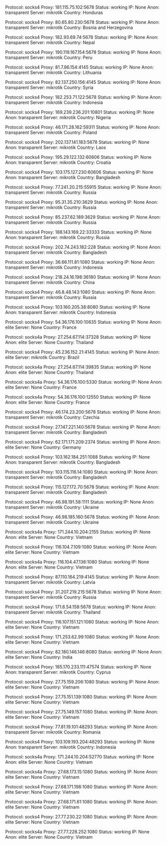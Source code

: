 Protocol: socks4
Proxy: 181.115.75.102:5678
Status: working
IP: None
Anon: transparent
Server: mikrotik
Country: Honduras

Protocol: socks4
Proxy: 80.65.80.230:5678
Status: working
IP: None
Anon: transparent
Server: mikrotik
Country: Bosnia and Herzegovina

Protocol: socks4
Proxy: 182.93.69.74:5678
Status: working
IP: None
Anon: transparent
Server: mikrotik
Country: Nepal

Protocol: socks4
Proxy: 190.119.167.154:5678
Status: working
IP: None
Anon: transparent
Server: mikrotik
Country: Peru

Protocol: socks4
Proxy: 81.7.86.154:4145
Status: working
IP: None
Anon: transparent
Server: mikrotik
Country: Lithuania

Protocol: socks4
Proxy: 82.137.250.156:4145
Status: working
IP: None
Anon: transparent
Server: mikrotik
Country: Syria

Protocol: socks4
Proxy: 182.253.71.122:5678
Status: working
IP: None
Anon: transparent
Server: mikrotik
Country: Indonesia

Protocol: socks4
Proxy: 169.239.236.201:10801
Status: working
IP: None
Anon: transparent
Server: mikrotik
Country: Nigeria

Protocol: socks4
Proxy: 46.171.28.162:59311
Status: working
IP: None
Anon: transparent
Server: mikrotik
Country: Poland

Protocol: socks4
Proxy: 202.137.141.183:5678
Status: working
IP: None
Anon: transparent
Server: mikrotik
Country: Laos

Protocol: socks4
Proxy: 195.29.122.132:60606
Status: working
IP: None
Anon: transparent
Server: mikrotik
Country: Croatia

Protocol: socks4
Proxy: 103.175.127.230:60606
Status: working
IP: None
Anon: transparent
Server: mikrotik
Country: Bangladesh

Protocol: socks4
Proxy: 77.241.20.215:55915
Status: working
IP: None
Anon: transparent
Server: mikrotik
Country: Russia

Protocol: socks4
Proxy: 95.31.35.210:3629
Status: working
IP: None
Anon: transparent
Server: mikrotik
Country: Russia

Protocol: socks4
Proxy: 85.237.62.189:3629
Status: working
IP: None
Anon: transparent
Server: mikrotik
Country: Russia

Protocol: socks4
Proxy: 188.143.169.22:33333
Status: working
IP: None
Anon: transparent
Server: mikrotik
Country: Russia

Protocol: socks4
Proxy: 202.74.243.182:228
Status: working
IP: None
Anon: transparent
Server: mikrotik
Country: Bangladesh

Protocol: socks4
Proxy: 36.66.111.81:1080
Status: working
IP: None
Anon: transparent
Server: mikrotik
Country: Indonesia

Protocol: socks4
Proxy: 218.24.16.198:36180
Status: working
IP: None
Anon: transparent
Server: mikrotik
Country: China

Protocol: socks4
Proxy: 46.8.48.143:1080
Status: working
IP: None
Anon: transparent
Server: mikrotik
Country: Russia

Protocol: socks4
Proxy: 103.160.205.38:8080
Status: working
IP: None
Anon: transparent
Server: mikrotik
Country: Indonesia

Protocol: socks4
Proxy: 54.36.176.100:10635
Status: working
IP: None
Anon: elite
Server: None
Country: France

Protocol: socks4a
Proxy: 27.254.67.114:37328
Status: working
IP: None
Anon: elite
Server: None
Country: Thailand

Protocol: socks4
Proxy: 45.236.152.21:4145
Status: working
IP: None
Anon: elite
Server: mikrotik
Country: Brazil

Protocol: socks4a
Proxy: 27.254.67.114:39835
Status: working
IP: None
Anon: elite
Server: None
Country: Thailand

Protocol: socks4a
Proxy: 54.36.176.100:5330
Status: working
IP: None
Anon: elite
Server: None
Country: France

Protocol: socks4a
Proxy: 54.36.176.100:12550
Status: working
IP: None
Anon: elite
Server: None
Country: France

Protocol: socks4
Proxy: 46.174.23.200:5678
Status: working
IP: None
Anon: transparent
Server: mikrotik
Country: Czechia

Protocol: socks4
Proxy: 27.147.221.140:5678
Status: working
IP: None
Anon: transparent
Server: mikrotik
Country: Bangladesh

Protocol: socks4
Proxy: 62.171.171.209:2374
Status: working
IP: None
Anon: elite
Server: None
Country: Germany

Protocol: socks4
Proxy: 103.162.184.251:1088
Status: working
IP: None
Anon: transparent
Server: mikrotik
Country: Bangladesh

Protocol: socks4
Proxy: 103.115.116.14:1080
Status: working
IP: None
Anon: transparent
Server: mikrotik
Country: Bangladesh

Protocol: socks4
Proxy: 115.127.172.70:5678
Status: working
IP: None
Anon: transparent
Server: mikrotik
Country: Bangladesh

Protocol: socks4
Proxy: 46.98.191.58:1111
Status: working
IP: None
Anon: transparent
Server: mikrotik
Country: Ukraine

Protocol: socks4
Proxy: 46.98.185.160:5678
Status: working
IP: None
Anon: transparent
Server: mikrotik
Country: Ukraine

Protocol: socks4a
Proxy: 171.244.10.204:2155
Status: working
IP: None
Anon: elite
Server: None
Country: Vietnam

Protocol: socks4
Proxy: 116.104.7.109:1080
Status: working
IP: None
Anon: elite
Server: None
Country: Vietnam

Protocol: socks4a
Proxy: 116.104.47.136:1080
Status: working
IP: None
Anon: elite
Server: None
Country: Vietnam

Protocol: socks4
Proxy: 87.110.164.219:4145
Status: working
IP: None
Anon: transparent
Server: mikrotik
Country: Latvia

Protocol: socks4
Proxy: 31.207.219.215:5678
Status: working
IP: None
Anon: transparent
Server: mikrotik
Country: Russia

Protocol: socks4
Proxy: 171.6.54.158:5678
Status: working
IP: None
Anon: transparent
Server: mikrotik
Country: Thailand

Protocol: socks4
Proxy: 116.107.151.121:1080
Status: working
IP: None
Anon: elite
Server: None
Country: Vietnam

Protocol: socks4
Proxy: 171.253.62.99:1080
Status: working
IP: None
Anon: elite
Server: None
Country: Vietnam

Protocol: socks4
Proxy: 82.180.146.146:8080
Status: working
IP: None
Anon: elite
Server: None
Country: India

Protocol: socks4
Proxy: 185.170.233.111:47574
Status: working
IP: None
Anon: transparent
Server: mikrotik
Country: Cyprus

Protocol: socks4
Proxy: 27.75.159.206:1080
Status: working
IP: None
Anon: elite
Server: None
Country: Vietnam

Protocol: socks4
Proxy: 27.75.151.139:1080
Status: working
IP: None
Anon: elite
Server: None
Country: Vietnam

Protocol: socks4
Proxy: 27.75.149.157:1080
Status: working
IP: None
Anon: elite
Server: None
Country: Vietnam

Protocol: socks4
Proxy: 77.81.19.101:48293
Status: working
IP: None
Anon: transparent
Server: mikrotik
Country: Romania

Protocol: socks4
Proxy: 103.109.193.204:48293
Status: working
IP: None
Anon: transparent
Server: mikrotik
Country: Indonesia

Protocol: socks4a
Proxy: 171.244.10.204:52770
Status: working
IP: None
Anon: elite
Server: None
Country: Vietnam

Protocol: socks4a
Proxy: 27.68.173.15:1080
Status: working
IP: None
Anon: elite
Server: None
Country: Vietnam

Protocol: socks4
Proxy: 27.68.171.198:1080
Status: working
IP: None
Anon: elite
Server: None
Country: Vietnam

Protocol: socks4a
Proxy: 27.68.171.61:1080
Status: working
IP: None
Anon: elite
Server: None
Country: Vietnam

Protocol: socks4
Proxy: 27.77.230.22:1080
Status: working
IP: None
Anon: elite
Server: None
Country: Vietnam

Protocol: socks4a
Proxy: 27.77.228.252:1080
Status: working
IP: None
Anon: elite
Server: None
Country: Vietnam

